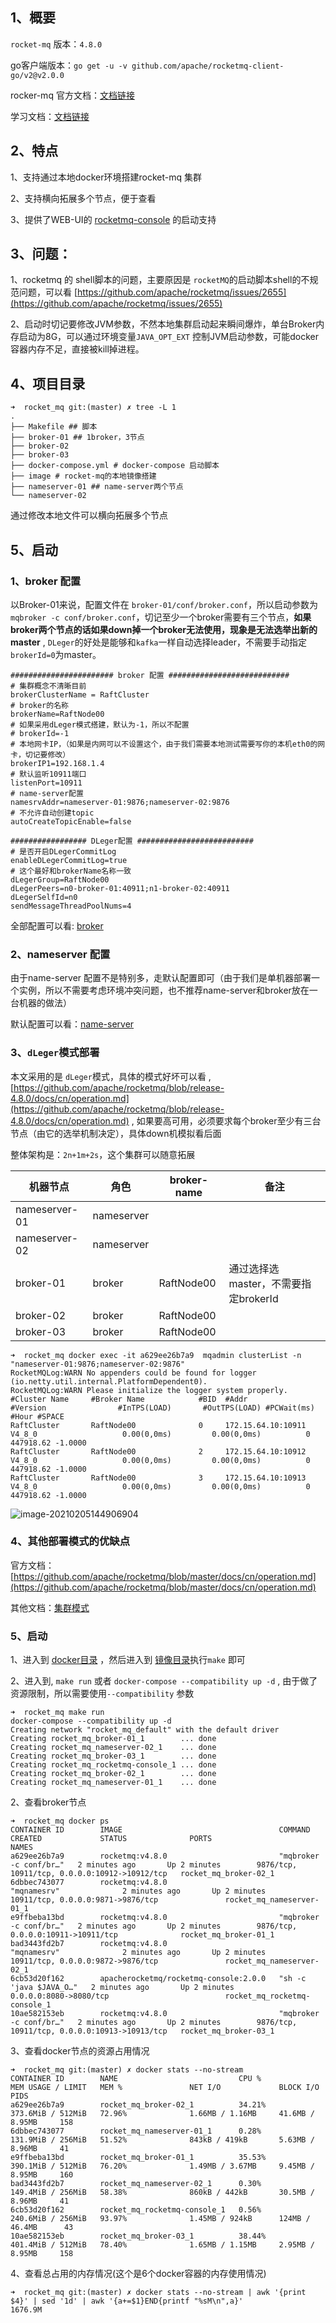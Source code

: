 ## 1、概要

`rocket-mq` 版本：`4.8.0`

go客户端版本：`go get -u -v github.com/apache/rocketmq-client-go/v2@v2.0.0`

rocker-mq 官方文档：[文档链接](https://github.com/apache/rocketmq/tree/release-4.8.0/docs/cn)

学习文档：[文档链接](./doc)

## 2、特点

1、支持通过本地docker环境搭建rocket-mq 集群

2、支持横向拓展多个节点，便于查看

3、提供了WEB-UI的 [rocketmq-console](https://github.com/apache/rocketmq-externals/tree/master/rocketmq-console) 的启动支持

## 3、问题：

1、rocketmq 的 shell脚本的问题，主要原因是 `rocketMQ`的启动脚本shell的不规范问题，可以看 [https://github.com/apache/rocketmq/issues/2655](https://github.com/apache/rocketmq/issues/2655) 

2、启动时切记要修改JVM参数，不然本地集群启动起来瞬间爆炸，单台Broker内存启动为8G，可以通过环境变量`JAVA_OPT_EXT` 控制JVM启动参数，可能docker容器内存不足，直接被kill掉进程。

## 4、项目目录

```shell
➜  rocket_mq git:(master) ✗ tree -L 1
.
├── Makefile ## 脚本
├── broker-01 ## 1broker，3节点
├── broker-02
├── broker-03
├── docker-compose.yml # docker-compose 启动脚本
├── image # rocket-mq的本地镜像搭建
├── nameserver-01 ## name-server两个节点
└── nameserver-02
```

通过修改本地文件可以横向拓展多个节点

## 5、启动

### 1、broker 配置

以Broker-01来说，配置文件在 `broker-01/conf/broker.conf`，所以启动参数为`mqbroker -c conf/broker.conf`，切记至少一个broker需要有三个节点，**如果broker两个节点的话如果down掉一个broker无法使用，现象是无法选举出新的master** , `DLeger`的好处是能够和`kafka`一样自动选择leader，不需要手动指定`brokerId=0`为master。

```properties
####################### broker 配置 ###########################
# 集群概念不清晰目前
brokerClusterName = RaftCluster
# broker的名称
brokerName=RaftNode00
# 如果采用dLeger模式搭建，默认为-1，所以不配置
# brokerId=-1
# 本地网卡IP，（如果是内网可以不设置这个，由于我们需要本地测试需要写你的本机eth0的网卡，切记要修改）
brokerIP1=192.168.1.4
# 默认监听10911端口
listenPort=10911
# name-server配置
namesrvAddr=nameserver-01:9876;nameserver-02:9876
# 不允许自动创建topic
autoCreateTopicEnable=false

################# DLeger配置 ##########################
# 是否开启DLegerCommitLog
enableDLegerCommitLog=true
# 这个最好和brokerName名称一致
dLegerGroup=RaftNode00
dLegerPeers=n0-broker-01:40911;n1-broker-02:40911
dLegerSelfId=n0
sendMessageThreadPoolNums=4
```

全部配置可以看: [broker](./doc/broker)

### 2、nameserver 配置

由于name-server 配置不是特别多，走默认配置即可（由于我们是单机器部署一个实例，所以不需要考虑环境冲突问题，也不推荐name-server和broker放在一台机器的做法）

默认配置可以看：[name-server](./doc/nameserver)

### 3、`dLeger`模式部署

本文采用的是 `dLeger`模式，具体的模式好坏可以看 ,[https://github.com/apache/rocketmq/blob/release-4.8.0/docs/cn/operation.md](https://github.com/apache/rocketmq/blob/release-4.8.0/docs/cn/operation.md) , 如果要高可用，必须要求每个broker至少有三台节点（由它的选举机制决定），具体down机模拟看后面

整体架构是：`2n+1m+2s`，这个集群可以随意拓展

| 机器节点      | 角色       | broker-name | 备注                                 |
| ------------- | ---------- | ----------- | ------------------------------------ |
| nameserver-01 | nameserver |             |                                      |
| nameserver-02 | nameserver |             |                                      |
| broker-01     | broker     | RaftNode00  | 通过选择选master，不需要指定brokerId |
| broker-02     | broker     | RaftNode00  |                                      |
| broker-03     | broker     | RaftNode00  |                                      |

```shell
➜  rocket_mq docker exec -it a629ee26b7a9  mqadmin clusterList -n "nameserver-01:9876;nameserver-02:9876"
RocketMQLog:WARN No appenders could be found for logger (io.netty.util.internal.PlatformDependent0).
RocketMQLog:WARN Please initialize the logger system properly.
#Cluster Name     #Broker Name            #BID  #Addr                  #Version                #InTPS(LOAD)       #OutTPS(LOAD) #PCWait(ms) #Hour #SPACE
RaftCluster       RaftNode00              0     172.15.64.10:10911     V4_8_0                   0.00(0,0ms)         0.00(0,0ms)          0 447918.62 -1.0000
RaftCluster       RaftNode00              2     172.15.64.10:10912     V4_8_0                   0.00(0,0ms)         0.00(0,0ms)          0 447918.62 -1.0000
RaftCluster       RaftNode00              3     172.15.64.10:10913     V4_8_0                   0.00(0,0ms)         0.00(0,0ms)          0 447918.62 -1.0000
```

![image-20210205144906904](https://tyut.oss-accelerate.aliyuncs.com/image/2021/2-5/9232ec4fc66c4d01bd615a7d78cfe371.png)

### 4、其他部署模式的优缺点

官方文档：[https://github.com/apache/rocketmq/blob/master/docs/cn/operation.md](https://github.com/apache/rocketmq/blob/master/docs/cn/operation.md)

其他文档：[集群模式](./doc/cluster)

### 5、启动

1、进入到 [docker目录](./docker) ，然后进入到 [镜像目录](./docker/image)执行`make` 即可

2、进入到, `make run` 或者 `docker-compose --compatibility up -d` , 由于做了资源限制，所以需要使用`--compatibility` 参数

```shell
➜  rocket_mq make run                
docker-compose --compatibility up -d
Creating network "rocket_mq_default" with the default driver
Creating rocket_mq_broker-01_1        ... done
Creating rocket_mq_nameserver-02_1    ... done
Creating rocket_mq_broker-03_1        ... done
Creating rocket_mq_rocketmq-console_1 ... done
Creating rocket_mq_broker-02_1        ... done
Creating rocket_mq_nameserver-01_1    ... done
```

2、查看broker节点

```shell
➜  rocket_mq docker ps
CONTAINER ID        IMAGE                                   COMMAND                  CREATED             STATUS              PORTS                                           NAMES
a629ee26b7a9        rocketmq:v4.8.0                         "mqbroker -c conf/br…"   2 minutes ago       Up 2 minutes        9876/tcp, 10911/tcp, 0.0.0.0:10912->10912/tcp   rocket_mq_broker-02_1
6dbbec743077        rocketmq:v4.8.0                         "mqnamesrv"              2 minutes ago       Up 2 minutes        10911/tcp, 0.0.0.0:9871->9876/tcp               rocket_mq_nameserver-01_1
e9ffbeba13bd        rocketmq:v4.8.0                         "mqbroker -c conf/br…"   2 minutes ago       Up 2 minutes        9876/tcp, 0.0.0.0:10911->10911/tcp              rocket_mq_broker-01_1
bad3443fd2b7        rocketmq:v4.8.0                         "mqnamesrv"              2 minutes ago       Up 2 minutes        10911/tcp, 0.0.0.0:9872->9876/tcp               rocket_mq_nameserver-02_1
6cb53d20f162        apacherocketmq/rocketmq-console:2.0.0   "sh -c 'java $JAVA_O…"   2 minutes ago       Up 2 minutes        0.0.0.0:8080->8080/tcp                          rocket_mq_rocketmq-console_1
10ae582153eb        rocketmq:v4.8.0                         "mqbroker -c conf/br…"   2 minutes ago       Up 2 minutes        9876/tcp, 10911/tcp, 0.0.0.0:10913->10913/tcp   rocket_mq_broker-03_1
```

3、查看docker节点的资源占用情况

```shell
➜  rocket_mq git:(master) ✗ docker stats --no-stream
CONTAINER ID        NAME                           CPU %               MEM USAGE / LIMIT   MEM %               NET I/O             BLOCK I/O           PIDS
a629ee26b7a9        rocket_mq_broker-02_1          34.21%              373.6MiB / 512MiB   72.96%              1.66MB / 1.16MB     41.6MB / 8.95MB     158
6dbbec743077        rocket_mq_nameserver-01_1      0.28%               131.9MiB / 256MiB   51.52%              843kB / 419kB       5.63MB / 8.96MB     41
e9ffbeba13bd        rocket_mq_broker-01_1          35.53%              390.1MiB / 512MiB   76.20%              1.49MB / 3.67MB     9.45MB / 8.95MB     160
bad3443fd2b7        rocket_mq_nameserver-02_1      0.30%               149.4MiB / 256MiB   58.38%              860kB / 442kB       30.5MB / 8.96MB     41
6cb53d20f162        rocket_mq_rocketmq-console_1   0.56%               240.6MiB / 256MiB   93.97%              1.45MB / 924kB      124MB / 46.4MB      43
10ae582153eb        rocket_mq_broker-03_1          38.44%              401.4MiB / 512MiB   78.40%              1.65MB / 1.15MB     2.95MB / 8.95MB     158
```

4、查看总占用的内存情况(这个是6个docker容器的内存使用情况)

```shell
➜  rocket_mq git:(master) ✗ docker stats --no-stream | awk '{print $4}' | sed '1d' | awk '{a+=$1}END{printf "%sM\n",a}'
1676.9M
```

